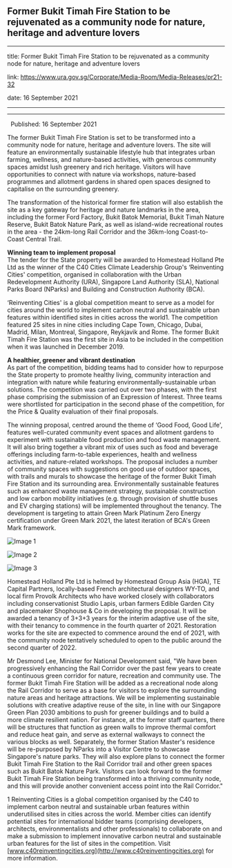 ## Former Bukit Timah Fire Station to be rejuvenated as a community node for nature, heritage and adventure lovers
---
title: Former Bukit Timah Fire Station to be rejuvenated as a community node for nature, heritage and adventure lovers

link: https://www.ura.gov.sg/Corporate/Media-Room/Media-Releases/pr21-32

date: 16 September 2021

---

---------------------------------------------------------------------------------------------------------------



  Published: 16 September 2021

The former Bukit Timah Fire Station is set to be transformed into a community node for nature, heritage and adventure lovers. The site will feature an environmentally sustainable lifestyle hub that integrates urban farming, wellness, and nature-based activities, with generous community spaces amidst lush greenery and rich heritage. Visitors will have opportunities to connect with nature via workshops, nature-based programmes and allotment gardens in shared open spaces designed to capitalise on the surrounding greenery.

The transformation of the historical former fire station will also establish the site as a key gateway for heritage and nature landmarks in the area, including the former Ford Factory, Bukit Batok Memorial, Bukit Timah Nature Reserve, Bukit Batok Nature Park, as well as island-wide recreational routes in the area - the 24km-long Rail Corridor and the 36km-long Coast-to-Coast Central Trail.

**Winning team to implement proposal**  
The tender for the State property will be awarded to Homestead Holland Pte Ltd as the winner of the C40 Cities Climate Leadership Group's ‘Reinventing Cities' competition, organised in collaboration with the Urban Redevelopment Authority (URA), Singapore Land Authority (SLA), National Parks Board (NParks) and Building and Construction Authority (BCA).

‘Reinventing Cities' is a global competition meant to serve as a model for cities around the world to implement carbon neutral and sustainable urban features within identified sites in cities across the world1. The competition featured 25 sites in nine cities including Cape Town, Chicago, Dubai, Madrid, Milan, Montreal, Singapore, Reykjavik and Rome. The former Bukit Timah Fire Station was the first site in Asia to be included in the competition when it was launched in December 2019.

**A healthier, greener and vibrant destination**  
As part of the competition, bidding teams had to consider how to repurpose the State property to promote healthy living, community interaction and integration with nature while featuring environmentally-sustainable urban solutions. The competition was carried out over two phases, with the first phase comprising the submission of an Expression of Interest. Three teams were shortlisted for participation in the second phase of the competition, for the Price & Quality evaluation of their final proposals.

The winning proposal, centred around the theme of ‘Good Food, Good Life', features well-curated community event spaces and allotment gardens to experiment with sustainable food production and food waste management. It will also bring together a vibrant mix of uses such as food and beverage offerings including farm-to-table experiences, health and wellness activities, and nature-related workshops. The proposal includes a number of community spaces with suggestions on good use of outdoor spaces, with trails and murals to showcase the heritage of the former Bukit Timah Fire Station and its surrounding area. Environmentally sustainable features such as enhanced waste management strategy, sustainable construction and low carbon mobility initiatives (e.g. through provision of shuttle buses and EV charging stations) will be implemented throughout the tenancy. The development is targeting to attain Green Mark Platinum Zero Energy certification under Green Mark 2021, the latest iteration of BCA's Green Mark framework.

![Image 1](https://www.ura.gov.sg/-/media/Corporate/Media-Room/2021/Sep/pr21-32img1.png?h=315&w=550)



![Image 2](https://www.ura.gov.sg/-/media/Corporate/Media-Room/2021/Sep/pr21-32img2.png?h=315&w=550)



![Image 3](https://www.ura.gov.sg/-/media/Corporate/Media-Room/2021/Sep/pr21-32img3.jpg?h=340&w=550)



Homestead Holland Pte Ltd is helmed by Homestead Group Asia (HGA), TE Capital Partners, locally-based French architectural designers WY-TO, and local firm Provolk Architects who have worked closely with collaborators including conservationist Studio Lapis, urban farmers Edible Garden City and placemaker Shophouse & Co in developing the proposal. It will be awarded a tenancy of 3+3+3 years for the interim adaptive use of the site, with their tenancy to commence in the fourth quarter of 2021. Restoration works for the site are expected to commence around the end of 2021, with the community node tentatively scheduled to open to the public around the second quarter of 2022.

Mr Desmond Lee, Minister for National Development said, "We have been progressively enhancing the Rail Corridor over the past few years to create a continuous green corridor for nature, recreation and community use. The former Bukit Timah Fire Station will be added as a recreational node along the Rail Corridor to serve as a base for visitors to explore the surrounding nature areas and heritage attractions. We will be implementing sustainable solutions with creative adaptive reuse of the site, in line with our Singapore Green Plan 2030 ambitions to push for greener buildings and to build a more climate resilient nation. For instance, at the former staff quarters, there will be structures that function as green walls to improve thermal comfort and reduce heat gain, and serve as external walkways to connect the various blocks as well. Separately, the former Station Master's residence will be re-purposed by NParks into a Visitor Centre to showcase Singapore's nature parks. They will also explore plans to connect the former Bukit Timah Fire Station to the Rail Corridor trail and other green spaces such as Bukit Batok Nature Park. Visitors can look forward to the former Bukit Timah Fire Station being transformed into a thriving community node, and this will provide another convenient access point into the Rail Corridor."



1 Reinventing Cities is a global competition organised by the C40 to implement carbon neutral and sustainable urban features within underutilised sites in cities across the world. Member cities can identify potential sites for international bidder teams (comprising developers, architects, environmentalists and other professionals) to collaborate on and make a submission to implement innovative carbon neutral and sustainable urban features for the list of sites in the competition. Visit [www.c40reinventingcities.org](http://www.c40reinventingcities.org) for more information.